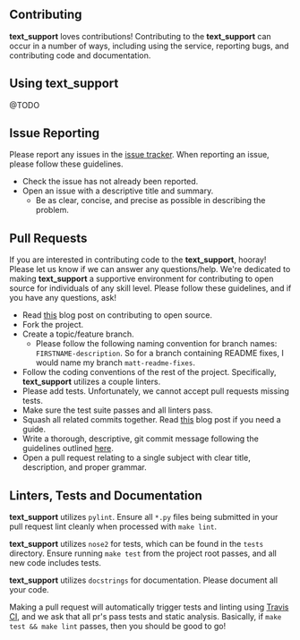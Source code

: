 ## Contributing

**text_support** loves contributions! Contributing to the **text_support** can occur
in a number of ways, including using the service, reporting bugs, and
contributing code and documentation.

## Using text_support

@TODO

## Issue Reporting

Please report any issues in the [issue
tracker](https://github.com/hackmh/text_support/issues). When reporting an
issue, please follow these guidelines.
- Check the issue has not already been reported.
- Open an issue with a descriptive title and summary.
  - Be as clear, concise, and precise as possible in describing the problem.

## Pull Requests

If you are interested in contributing code to the **text_support**, hooray!
Please let us know if we can answer any questions/help. We're dedicated to
making **text_support** a supportive environment for contributing to open source for
individuals of any skill level. Please follow these guidelines, and if you
have any questions, ask!
- Read [this](https://gun.io/blog/how-to-github-fork-branch-and-pull-request/)
  blog post on contributing to open source.
- Fork the project.
- Create a topic/feature branch.
  - Please follow the following naming convention for branch names:
    `FIRSTNAME-description`. So for a branch containing README fixes, I
    would name my branch `matt-readme-fixes`.
- Follow the coding conventions of the rest of the project.
  Specifically, **text_support** utilizes a couple linters.
- Please add tests. Unfortunately, we cannot accept pull
  requests missing tests.
- Make sure the test suite passes and all linters pass.
- Squash all related commits together. Read
  [this](http://mattjmcnaughton.com/post/rebasing-git-commits)
  blog post if you need a guide.
- Write a thorough, descriptive, git commit message following the guidelines
  outlined [here](http://tbaggery.com/2008/04/19/a-note-about-git-commit-messages.html).
- Open a pull request relating to a single subject with clear title,
  description, and proper grammar.

## Linters, Tests and Documentation

**text_support** utilizes `pylint`. Ensure all `*.py`
files being submitted in your pull request lint cleanly when processed with
`make lint`.

**text_support** utilizes `nose2` for tests, which can be found in the `tests` directory.
Ensure running `make test` from the project root
passes, and all new code includes tests.

**text_support** utilizes `docstrings` for documentation. Please document all your code.

Making a pull request will automatically trigger tests and linting using
[Travis CI](https://travis-ci.org/hackmh/text_support), and we ask that all pr's
pass tests and static analysis. Basically, if `make test && make lint`
passes, then you should be good to go!
